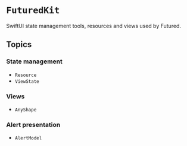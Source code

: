 # ``FuturedKit``

SwiftUI state management tools, resources and views used by Futured.

## Topics

### State management

- ``Resource``
- ``ViewState``

### Views

- ``AnyShape``

### Alert presentation

- ``AlertModel``
